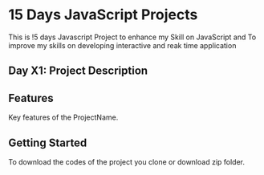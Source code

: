 # 15 Days JavaScript Projects

This is !5 days Javascript Project to enhance my Skill on JavaScript and To improve my skills on developing interactive and reak time application

## Day X1: Project Description


## Features
Key features of the ProjectName.

## Getting Started

To download the codes of the project you clone or download zip folder.




